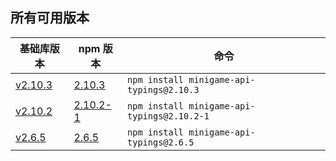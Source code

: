 ## 所有可用版本

基础库版本|npm 版本|命令
-|-|-
[v2.10.3](https://developers.weixin.qq.com/miniprogram/dev/framework/release/#v2-10-3-2020-03-06) | [2.10.3](https://www.npmjs.com/package/minigame-api-typings/v/2.10.3) | `npm install minigame-api-typings@2.10.3`
[v2.10.2](https://developers.weixin.qq.com/miniprogram/dev/framework/release/#v2-10-2-2020-02-20) | [2.10.2-1](https://www.npmjs.com/package/minigame-api-typings/v/2.10.2-1) | `npm install minigame-api-typings@2.10.2-1`
[v2.6.5](https://developers.weixin.qq.com/miniprogram/dev/framework/release/#v2-6-5-2019-04-02) | [2.6.5](https://www.npmjs.com/package/minigame-api-typings/v/2.6.5) | `npm install minigame-api-typings@2.6.5`
